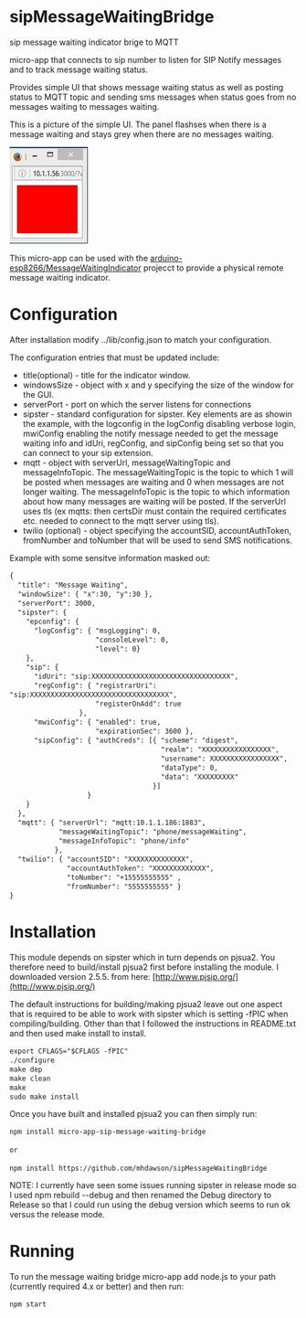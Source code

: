 # sipMessageWaitingBridge
sip message waiting indicator brige to MQTT

micro-app that connects to sip number to listen for
SIP Notify messages and to track message waiting status.

Provides simple UI that shows message waiting status as
well as posting status to MQTT topic and sending sms
messages when status goes from no messages waiting to
messages waiting.

This is a picture of the simple UI.  The panel flashses
when there is a message waiting and stays grey when there
are no messages waiting.

![messageWaitingUI](https://raw.githubusercontent.com/mhdawson/sipMessageWaitingBridge/master/pictures/message-waiting.jpg?raw=true)

This micro-app can be used with the
[arduino-esp8266/MessageWaitingIndicator](https://github.com/mhdawson/arduino-esp8266/tree/master/MessageWaitingIndicator)
projecct to provide a physical remote message waiting indicator.

# Configuration

After installation modify ../lib/config.json to match
your configuration.

The configuration entries that must be updated include:

* title(optional) - title for the indicator window.
* windowsSize - object with x and y specifying the size of the
  window for the GUI.
* serverPort - port on which the server listens for connections
* sipster - standard configuration for sipster. Key elements
  are as showin the example, with the logconfig in the
  logConfig disabling verbose login, mwiConfig enabling the notify
  message needed to get the message waiting info and idUri,
  regConfig, and sipConfig being set so that
  you can connect to your sip extension.
* mqtt - object with serverUrl, messageWaitingTopic and
  messageInfoTopic.  The messageWaitingTopic is the topic
  to which 1 will be posted when messages are waiting and 0
  when messages are not longer waiting.  The messageInfoTopic
  is the topic to which information about how many messages
  are waiting will be posted.  If the serverUrl
  uses tls (ex mqtts: then certsDir must contain the
  required certificates etc. needed to connect to the
  mqtt server using tls).
* twilio (optional) - object specifying the accountSID,
  accountAuthToken, fromNumber and toNumber that will
  be used to send SMS notifications.

Example with some sensitve information masked out:

```
{
  "title": "Message Waiting",
  "windowSize": { "x":30, "y":30 },
  "serverPort": 3000,
  "sipster": {
    "epconfig": {
      "logConfig": { "msgLogging": 0,
                     "consoleLevel": 0,
                     "level": 0}
    },
    "sip": {
      "idUri": "sip:XXXXXXXXXXXXXXXXXXXXXXXXXXXXXXXXXX",
      "regConfig": { "registrarUri": "sip:XXXXXXXXXXXXXXXXXXXXXXXXXXXXXXXXXX",
                     "registerOnAdd": true
                 },
      "mwiConfig": { "enabled": true,
                     "expirationSec": 3600 },
      "sipConfig": { "authCreds": [{ "scheme": "digest",
                                     "realm": "XXXXXXXXXXXXXXXXX",
                                     "username": XXXXXXXXXXXXXXXXX",
                                     "dataType": 0,
                                     "data": "XXXXXXXXX"
                                   }]
                   }
    }
  },
  "mqtt": { "serverUrl": "mqtt:10.1.1.186:1883",
            "messageWaitingTopic": "phone/messageWaiting",
            "messageInfoTopic": "phone/info"
           },
  "twilio": { "accountSID": "XXXXXXXXXXXXXX",
              "accountAuthToken": "XXXXXXXXXXXXX",
              "toNumber": "+15555555555" ,
              "fromNumber": "5555555555" }
}
```

# Installation

This module depends on sipster which in turn depends on pjsua2.
You therefore need to build/install pjsua2 first before installing
the module. I downloaded version 2.5.5. from here:
[http://www.pjsip.org/](http://www.pjsip.org/) 

The default instructions for building/making pjsua2 leave out
one aspect that is required to be able to work with sipster which
is setting -fPIC when compiling/building.  Other than that I
followed the instructions in README.txt and then used make install
to install. 

```
export CFLAGS="$CFLAGS -fPIC"
./configure
make dep
make clean
make
sudo make install
```

Once you have built and installed pjsua2 you can then simply run:

```
npm install micro-app-sip-message-waiting-bridge

or

npm install https://github.com/mhdawson/sipMessageWaitingBridge
```

NOTE: I currently have seen some issues running sipster in release
mode so I used npm rebuild --debug and then renamed the Debug directory
to Release so that I could run using the debug version which seems
to run ok versus the release mode.

# Running

To run the message waiting bridge micro-app add node.js
to your path (currently required 4.x or better) and then run:

```
npm start
```

